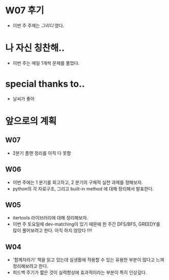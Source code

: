 # W07 후기
- 이번 주 주제는 *_그리디_* 였다.

# 나 자신 칭찬해..
- 이번 주는 매일 1개씩 문제를 풀었다.

# special thanks to..
- 날씨가 좋아

# 앞으로의 계획
## W07
- 2분기 플랜 정리를 아직 다 못함

## W06
- 이번 주에는 1 분기를 회고하고, 2 분기의 구체적 실천 과제를 정해보자.
- python의 각 자료구조, 그리고 built-in method 에 대해 정리해서 발표한다.

## W05
- itertools 라이브러리에 대해 정리해보자.
- 이번 주 토요일에 dev-matching이 있기 때문에 한 주간 DFS/BFS, GREEDY를 많이 풀어보려고 한다. 아직 하지 않았다 !!!!

## W04
- '함께자라기' 책을 읽고 있는데 실생활에 적용할 수 있는 유용한 부분이 많다고 느껴 정리해보려고 한다.
- 피드백 주기가 짧은 것이 실력향상에 효과적이라는 부분이 특히 인상깊다.